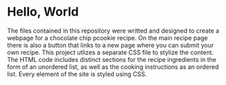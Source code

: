 # **Hello, World**

The files contained in this repository were writted and designed to create a webpage for a chocolate chip pcookie recipe. On the main recipe page there is also a button that links to a new page where you can submit your own recipe. This project utlizes a separate CSS file to stylize the content. The HTML code includes distinct sections for the recipe ingredients in the form of an unordered list, as well as the cooking instructions as an ordered list. Every element of the site is styled using CSS. 
